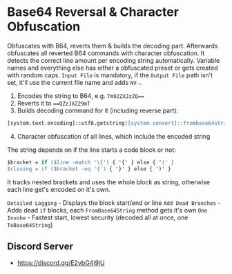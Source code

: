 # Base64 Reversal & Character Obfuscation

Obfuscates with B64, reverts them & builds the decoding part. Afterwards obfuscates all reverted B64 commands with character obfuscation.  It detects the correct line amount per encoding string automatically. Variable names and everything else has either a obfuscated preset or gets created with random caps. `Input File` is mandatory, if the `Output File` path isn't set, it'll use the current file name and adds `NV-`.

1. Encodes the string to B64, e.g. `Tm92ZXJzZQ==`
2. Reverts it to `==QZzJXZ29mT`
3. Builds decoding command for it (including reverse part):
```ps
[system.text.encoding]::utf8.getstring([system.convert]::frombase64string(-join(...)
```
4. Character obfuscation of all lines, which include the encoded string

The string depends on if the line starts a code block or not:
```ps
$bracket = if ($line -match '\{') { '{' } else { '(' }
$closing = if ($bracket -eq '{') { '}' } else { ')' }
```
It tracks nested brackets and uses the whole block as string, otherwise each line get's encoded on it's own.

`Detailed Logging` - Displays the block start/end or line
`Add Dead Branches` - Adds dead `if` blocks, each `FromBase64String` method gets it's own
`One Invoke` - Fastest start, lowest security (decoded all at once, one `ToBase64String`)

 ## Discord Server 
- https://discord.gg/E2ybG4j9jU
